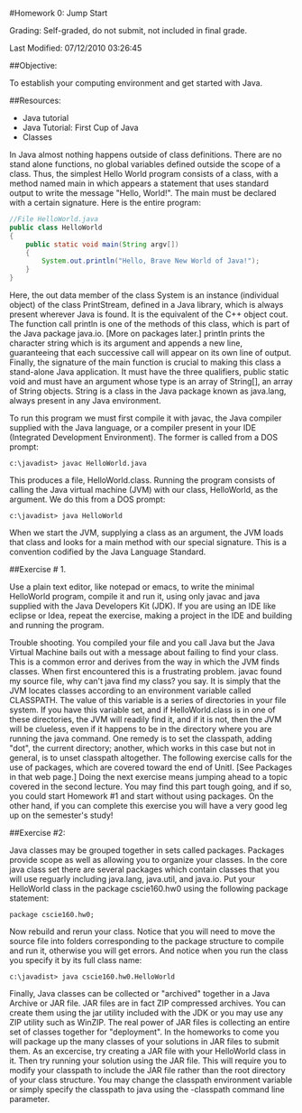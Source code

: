 #Homework 0: Jump Start

Grading: Self-graded, do not submit, not included in final grade.

Last Modified: 07/12/2010 03:26:45

##Objective: 

To establish your computing environment and get started with Java.

##Resources:

* Java tutorial
* Java Tutorial: First Cup of Java
* Classes

In Java almost nothing happens outside of class definitions. There are no stand alone functions, no global variables defined outside the scope of a class. Thus, the simplest Hello World program consists of a class, with a method named main in which appears a statement that uses standard output to write the message "Hello, World!". The main must be declared with a certain signature. Here is the entire program:

```Java
//File HelloWorld.java
public class HelloWorld
{
	public static void main(String argv[])
  	{
  		System.out.println("Hello, Brave New World of Java!");
  	}
}
```

Here, the out data member of the class System is an instance (individual object) of the class PrintStream, defined in a Java library, which is always present wherever Java is found. It is the equivalent of the C++ object cout. The function call println is one of the methods of this class, which is part of the Java package java.io. [More on packages later.] println prints the character string which is its argument and appends a new line, guaranteeing that each successive call will appear on its own line of output. Finally, the signature of the main function is crucial to making this class a stand-alone Java application. It must have the three qualifiers, public static void and must have an argument whose type is an array of String[], an array of String objects. String is a class in the Java package known as java.lang, always present in any Java environment.

To run this program we must first compile it with javac, the Java compiler supplied with the Java language, or a compiler present in your IDE (Integrated Development Environment). The former is called from a DOS prompt:

```
c:\javadist> javac HelloWorld.java 
```

This produces a file, HelloWorld.class. Running the program consists of calling the Java virtual machine (JVM) with our class, HelloWorld, as the argument. We do this from a DOS prompt:

```
c:\javadist> java HelloWorld 
```

When we start the JVM, supplying a class as an argument, the JVM loads that class and looks for a main method with our special signature. This is a convention codified by the Java Language Standard.

##Exercise # 1. 

Use a plain text editor, like notepad or emacs, to write the minimal HelloWorld program, compile it and run it, using only javac and java supplied with the Java Developers Kit (JDK). If you are using an IDE like eclipse or Idea, repeat the exercise, making a project in the IDE and building and running the program.

Trouble shooting. You compiled your file and you call Java but the Java Virtual Machine bails out with a message about failing to find your class. This is a common error and derives from the way in which the JVM finds classes. When first encountered this is a frustrating problem. javac found my source file, why can't java find my class? you say. It is simply that the JVM locates classes according to an environment variable called CLASSPATH. The value of this variable is a series of directories in your file system. If you have this variable set, and if HelloWorld.class is in one of these directories, the JVM will readily find it, and if it is not, then the JVM will be clueless, even if it happens to be in the directory where you are running the java command. One remedy is to set the classpath, adding "dot", the current directory; another, which works in this case but not in general, is to unset classpath altogether.
The following exercise calls for the use of packages, which are covered toward the end of UnitI. [See Packages in that web page.] Doing the next exercise means jumping ahead to a topic covered in the second lecture. You may find this part tough going, and if so, you could start Homework #1 and start without using packages. On the other hand, if you can complete this exercise you will have a very good leg up on the semester's study!

##Exercise #2: 

Java classes may be grouped together in sets called packages. Packages provide scope as well as allowing you to organize your classes. In the core java class set there are several packages which contain classes that you will use reguarly including java.lang, java.util, and java.io. Put your HelloWorld class in the package cscie160.hw0 using the following package statement:

```
package cscie160.hw0;
```

Now rebuild and rerun your class. Notice that you will need to move the source file into folders corresponding to the package structure to compile and run it, otherwise you will get errors. And notice when you run the class you specify it by its full class name:

```
c:\javadist> java cscie160.hw0.HelloWorld 
```

Finally, Java classes can be collected or "archived" together in a Java Archive or JAR file. JAR files are in fact ZIP compressed archives. You can create them using the jar utility included with the JDK or you may use any ZIP utility such as WinZIP. The real power of JAR files is collecting an entire set of classes together for "deployment". In the homeworks to come you will package up the many classes of your solutions in JAR files to submit them. As an excercise, try creating a JAR file with your HelloWorld class in it. Then try running your solution using the JAR file. This will require you to modify your classpath to include the JAR file rather than the root directory of your class structure. You may change the classpath environment variable or simply specify the classpath to java using the -classpath command line parameter.
